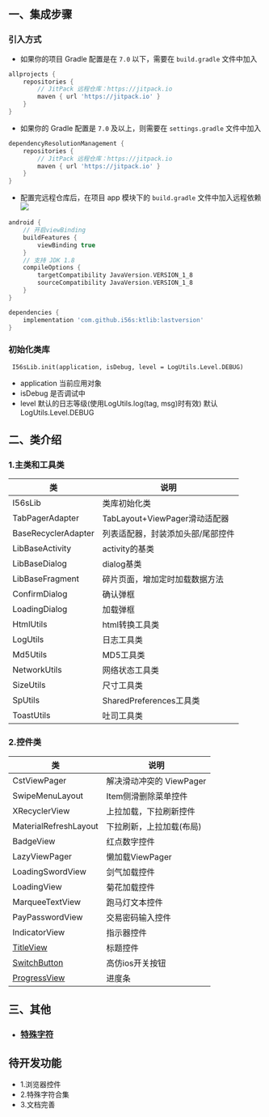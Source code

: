 ## 一、集成步骤

### 引入方式

- 如果你的项目 Gradle 配置是在 ``7.0`` 以下，需要在 ``build.gradle`` 文件中加入

```groovy
allprojects {
    repositories {
        // JitPack 远程仓库：https://jitpack.io
        maven { url 'https://jitpack.io' }
    }
}
```

- 如果你的 Gradle 配置是 ``7.0`` 及以上，则需要在 ``settings.gradle`` 文件中加入

```groovy
dependencyResolutionManagement {
    repositories {
        // JitPack 远程仓库：https://jitpack.io
        maven { url 'https://jitpack.io' }
    }
}
```

- 配置完远程仓库后，在项目 app 模块下的 ``build.gradle`` 文件中加入远程依赖 [![](https://jitpack.io/v/i56s/ktlib.svg)](https://jitpack.io/#i56s/ktlib)

```groovy
android {
    // 开启viewBinding
    buildFeatures {
        viewBinding true
    }
    // 支持 JDK 1.8
    compileOptions {
        targetCompatibility JavaVersion.VERSION_1_8
        sourceCompatibility JavaVersion.VERSION_1_8
    }
}

dependencies {
    implementation 'com.github.i56s:ktlib:lastversion'
}
```

### 初始化类库

```
 I56sLib.init(application, isDebug, level = LogUtils.Level.DEBUG)
```

- application 当前应用对象
- isDebug 是否调试中
- level 默认的日志等级(使用LogUtils.log(tag, msg)时有效) 默认 LogUtils.Level.DEBUG

## 二、类介绍

### 1.主类和工具类

类 | 说明
--- | ---
I56sLib | 类库初始化类
TabPagerAdapter | TabLayout+ViewPager滑动适配器
BaseRecyclerAdapter | 列表适配器，封装添加头部/尾部控件
LibBaseActivity | activity的基类
LibBaseDialog | dialog基类
LibBaseFragment | 碎片页面，增加定时加载数据方法
ConfirmDialog | 确认弹框
LoadingDialog | 加载弹框
HtmlUtils | html转换工具类
LogUtils | 日志工具类
Md5Utils | MD5工具类
NetworkUtils | 网络状态工具类
SizeUtils | 尺寸工具类
SpUtils | SharedPreferences工具类
ToastUtils | 吐司工具类

### 2.控件类

类 | 说明
--- | ---
CstViewPager | 解决滑动冲突的 ViewPager
SwipeMenuLayout | Item侧滑删除菜单控件
XRecyclerView | 上拉加载，下拉刷新控件
MaterialRefreshLayout | 下拉刷新，上拉加载(布局)
BadgeView | 红点数字控件
LazyViewPager | 懒加载ViewPager
LoadingSwordView | 剑气加载控件
LoadingView | 菊花加载控件
MarqueeTextView | 跑马灯文本控件
PayPasswordView | 交易密码输入控件
IndicatorView | 指示器控件
[TitleView](./doc/TitleView.md) | 标题控件
[SwitchButton](./doc/SwitchButton.md) | 高仿ios开关按钮
[ProgressView](./doc/ProgressView.md) | 进度条

## 三、其他
- ### [特殊字符](./doc/SpecialChar.md)


## 待开发功能
- 1.浏览器控件
- 2.特殊字符合集
- 3.文档完善